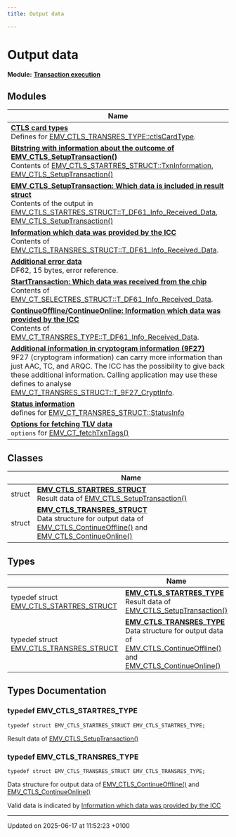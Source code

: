 ```yaml
---
title: Output data

---
```


# Output data

**Module:** **[Transaction execution](group___a_d_k___t_r_x___e_x_e_c.md)**



## Modules

| Name           |
| -------------- |
| **[CTLS card types](group___c_l_t_r_x___c_a_r_d_t_y_p_e.md)** <br>Defines for [EMV_CTLS_TRANSRES_TYPE::ctlsCardType](struct_e_m_v___c_t_l_s___t_r_a_n_s_r_e_s___s_t_r_u_c_t.md#variable-ctlscardtype).  |
| **[Bitstring with information about the outcome of EMV_CTLS_SetupTransaction()](group___d_e_f___s_e_l_e_c_t_r_e_s___t_r_x_i_n_f_o.md)** <br>Contents of [EMV_CTLS_STARTRES_STRUCT::TxnInformation](struct_e_m_v___c_t_l_s___s_t_a_r_t_r_e_s___s_t_r_u_c_t.md#variable-txninformation), [EMV_CTLS_SetupTransaction()](group___f_u_n_c___f_l_o_w.md#function-emv-ctls-setuptransaction) |
| **[EMV_CTLS_SetupTransaction: Which data is included in result struct](group___d_e_f___o_u_t_p_u_t___s_e_l_e_c_t.md)** <br>Contents of the output in [EMV_CTLS_STARTRES_STRUCT::T_DF61_Info_Received_Data](struct_e_m_v___c_t_l_s___s_t_a_r_t_r_e_s___s_t_r_u_c_t.md#variable-t-df61-info-received-data), [EMV_CTLS_SetupTransaction()](group___f_u_n_c___f_l_o_w.md#function-emv-ctls-setuptransaction) |
| **[Information which data was provided by the ICC](group___d_e_f___d_f61.md)** <br>Contents of [EMV_CTLS_TRANSRES_STRUCT::T_DF61_Info_Received_Data](struct_e_m_v___c_t_l_s___t_r_a_n_s_r_e_s___s_t_r_u_c_t.md#variable-t-df61-info-received-data).  |
| **[Additional error data](group___d_e_f___d_f62.md)** <br>DF62, 15 bytes, error reference.  |
| **[StartTransaction: Which data was received from the chip](group___d_e_f___d_f61___s_e_l_e_c_t.md)** <br>Contents of [EMV_CT_SELECTRES_STRUCT::T_DF61_Info_Received_Data](struct_e_m_v___c_t___s_e_l_e_c_t_r_e_s___s_t_r_u_c_t.md#variable-t-df61-info-received-data).  |
| **[ContinueOffline/ContinueOnline: Information which data was provided by the ICC](group___d_e_f___d_f61___t_r_a_n_s_r_e_s.md)** <br>Contents of [EMV_CT_TRANSRES_TYPE::T_DF61_Info_Received_Data](struct_e_m_v___c_t___t_r_a_n_s_r_e_s___s_t_r_u_c_t.md#variable-t-df61-info-received-data).  |
| **[Additional information in cryptogram information (9F27)](group___c_r_y_p___e_m_v___a_d_k___i_n_f___a_d_d.md)** <br>9F27 (cryptogram information) can carry more information than just AAC, TC, and ARQC. The ICC has the possibility to give back these additional information. Calling application may use these defines to analyse [EMV_CT_TRANSRES_STRUCT::T_9F27_CryptInfo](struct_e_m_v___c_t___t_r_a_n_s_r_e_s___s_t_r_u_c_t.md#variable-t-9f27-cryptinfo).  |
| **[Status information](group___s_t_a_t_u_s___i_n_f_o.md)** <br>defines for [EMV_CT_TRANSRES_STRUCT::StatusInfo](struct_e_m_v___c_t___t_r_a_n_s_r_e_s___s_t_r_u_c_t.md#variable-statusinfo) |
| **[Options for fetching TLV data](group___f_e_t_c_h___t_a_g_s___o_p_t_i_o_n_s.md)** <br>`options` for [EMV_CT_fetchTxnTags()](group___f_u_n_c___f_l_o_w.md#function-emv-ct-fetchtxntags) |

## Classes

|                | Name           |
| -------------- | -------------- |
| struct | **[EMV_CTLS_STARTRES_STRUCT](struct_e_m_v___c_t_l_s___s_t_a_r_t_r_e_s___s_t_r_u_c_t.md)** <br>Result data of [EMV_CTLS_SetupTransaction()]() |
| struct | **[EMV_CTLS_TRANSRES_STRUCT](struct_e_m_v___c_t_l_s___t_r_a_n_s_r_e_s___s_t_r_u_c_t.md)** <br>Data structure for output data of [EMV_CTLS_ContinueOffline()]() and [EMV_CTLS_ContinueOnline()]() |

## Types

|                | Name           |
| -------------- | -------------- |
| typedef struct [EMV_CTLS_STARTRES_STRUCT](struct_e_m_v___c_t_l_s___s_t_a_r_t_r_e_s___s_t_r_u_c_t.md) | **[EMV_CTLS_STARTRES_TYPE](group___d_e_f___f_l_o_w___o_u_t_p_u_t.md#typedef-emv-ctls-startres-type)** <br>Result data of [EMV_CTLS_SetupTransaction()](group___f_u_n_c___f_l_o_w.md#function-emv-ctls-setuptransaction) |
| typedef struct [EMV_CTLS_TRANSRES_STRUCT](struct_e_m_v___c_t_l_s___t_r_a_n_s_r_e_s___s_t_r_u_c_t.md) | **[EMV_CTLS_TRANSRES_TYPE](group___d_e_f___f_l_o_w___o_u_t_p_u_t.md#typedef-emv-ctls-transres-type)** <br>Data structure for output data of [EMV_CTLS_ContinueOffline()](group___f_u_n_c___f_l_o_w.md#function-emv-ctls-continueoffline) and [EMV_CTLS_ContinueOnline()](group___f_u_n_c___f_l_o_w.md#function-emv-ctls-continueonline) |

## Types Documentation

### typedef EMV_CTLS_STARTRES_TYPE

```
typedef struct EMV_CTLS_STARTRES_STRUCT EMV_CTLS_STARTRES_TYPE;
```

Result data of [EMV_CTLS_SetupTransaction()](group___f_u_n_c___f_l_o_w.md#function-emv-ctls-setuptransaction)

### typedef EMV_CTLS_TRANSRES_TYPE

```
typedef struct EMV_CTLS_TRANSRES_STRUCT EMV_CTLS_TRANSRES_TYPE;
```

Data structure for output data of [EMV_CTLS_ContinueOffline()](group___f_u_n_c___f_l_o_w.md#function-emv-ctls-continueoffline) and [EMV_CTLS_ContinueOnline()](group___f_u_n_c___f_l_o_w.md#function-emv-ctls-continueonline)

Valid data is indicated by [Information which data was provided by the ICC](group___d_e_f___d_f61.md)







-------------------------------

Updated on 2025-06-17 at 11:52:23 +0100